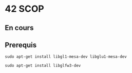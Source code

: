 # 42 SCOP

## En cours

## Prerequis
`sudo apt-get install libgl1-mesa-dev libglu1-mesa-dev`

`sudo apt-get install libglfw3-dev`
